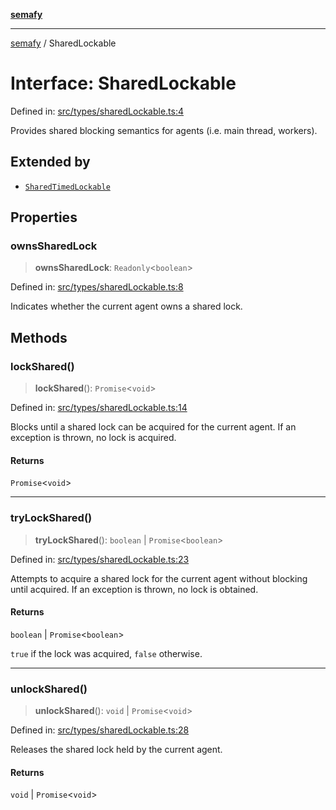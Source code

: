 [**semafy**](../README.md)

***

[semafy](../globals.md) / SharedLockable

# Interface: SharedLockable

Defined in: [src/types/sharedLockable.ts:4](https://github.com/havelessbemore/semafy/blob/b127757771d72c42d7cd66798069cb41033064d6/src/types/sharedLockable.ts#L4)

Provides shared blocking semantics for agents (i.e. main thread, workers).

## Extended by

- [`SharedTimedLockable`](SharedTimedLockable.md)

## Properties

### ownsSharedLock

> **ownsSharedLock**: `Readonly`\<`boolean`\>

Defined in: [src/types/sharedLockable.ts:8](https://github.com/havelessbemore/semafy/blob/b127757771d72c42d7cd66798069cb41033064d6/src/types/sharedLockable.ts#L8)

Indicates whether the current agent owns a shared lock.

## Methods

### lockShared()

> **lockShared**(): `Promise`\<`void`\>

Defined in: [src/types/sharedLockable.ts:14](https://github.com/havelessbemore/semafy/blob/b127757771d72c42d7cd66798069cb41033064d6/src/types/sharedLockable.ts#L14)

Blocks until a shared lock can be acquired for the current
agent. If an exception is thrown, no lock is acquired.

#### Returns

`Promise`\<`void`\>

***

### tryLockShared()

> **tryLockShared**(): `boolean` \| `Promise`\<`boolean`\>

Defined in: [src/types/sharedLockable.ts:23](https://github.com/havelessbemore/semafy/blob/b127757771d72c42d7cd66798069cb41033064d6/src/types/sharedLockable.ts#L23)

Attempts to acquire a shared lock for the current agent
without blocking until acquired. If an exception
is thrown, no lock is obtained.

#### Returns

`boolean` \| `Promise`\<`boolean`\>

`true` if the lock was acquired, `false` otherwise.

***

### unlockShared()

> **unlockShared**(): `void` \| `Promise`\<`void`\>

Defined in: [src/types/sharedLockable.ts:28](https://github.com/havelessbemore/semafy/blob/b127757771d72c42d7cd66798069cb41033064d6/src/types/sharedLockable.ts#L28)

Releases the shared lock held by the current agent.

#### Returns

`void` \| `Promise`\<`void`\>
